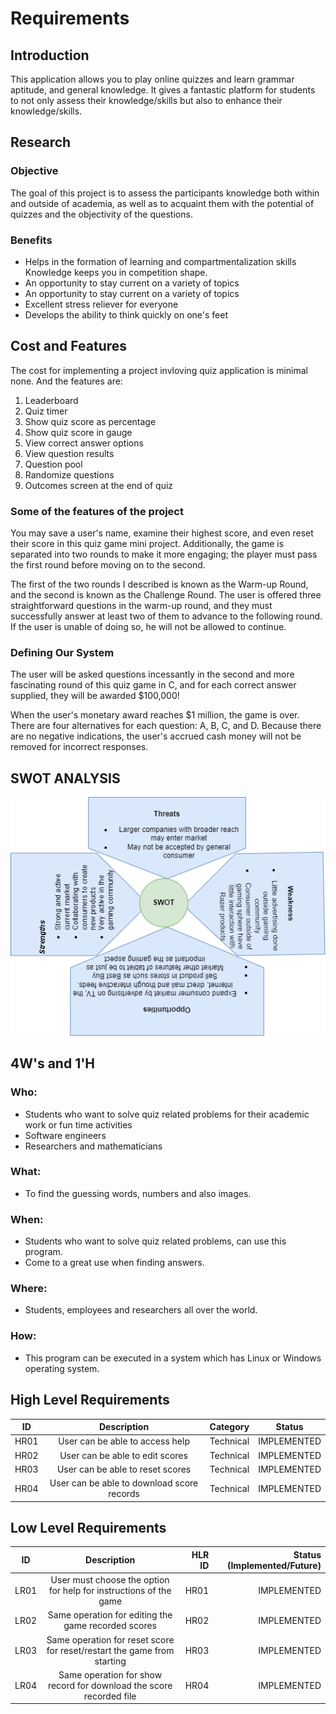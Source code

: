 # Requirements

## Introduction

This application allows you to play online quizzes and learn grammar aptitude, and general knowledge. It gives a fantastic platform for students to not only assess their knowledge/skills but also to enhance their knowledge/skills.

## Research
### Objective
The goal of this project is to assess the participants knowledge both within and outside of academia, as well as to acquaint them with the potential of quizzes and the objectivity of the questions.

### Benefits
* Helps in the formation of learning and compartmentalization skills Knowledge keeps you in competition shape.
* An opportunity to stay current on a variety of topics 
* An opportunity to stay current on a variety of topics 
* Excellent stress reliever for everyone 
* Develops the ability to think quickly on one's feet

## Cost and Features
The cost for implementing a project invloving quiz application is minimal none. And the features are:
1. Leaderboard
2. Quiz timer
3. Show quiz score as percentage
4. Show quiz score in gauge
5. View correct answer options
6. View question results
7. Question pool
8. Randomize questions
9. Outcomes screen at the end of quiz

### Some of the features of the project
You may save a user's name, examine their highest score, and even reset their score in this quiz game mini project. Additionally, the game is separated into two rounds to make it more engaging; the player must pass the first round before moving on to the second.

The first of the two rounds I described is known as the Warm-up Round, and the second is known as the Challenge Round. The user is offered three straightforward questions in the warm-up round, and they must successfully answer at least two of them to advance to the following round. If the user is unable of doing so, he will not be allowed to continue.

### Defining Our System
The user will be asked questions incessantly in the second and more fascinating round of this quiz game in C, and for each correct answer supplied, they will be awarded $100,000!

When the user's monetary award reaches $1 million, the game is over. There are four alternatives for each question: A, B, C, and D. Because there are no negative indications, the user's accrued cash money will not be removed for incorrect responses.

## SWOT ANALYSIS
![alt-text](https://github.com/Karthikeyan1411/M1_Game_Quiz/blob/main/1_Requirements/swot_analys.drawio.png)

## 4W's and 1'H
### Who:
* Students who want to solve quiz related problems for their academic work or fun time activities
* Software engineers
* Researchers and mathematicians

### What:
* To find the guessing words, numbers and also images.

### When:
* Students who want to solve quiz related problems, can use this program.
* Come to a great use when finding answers.

### Where:
* Students, employees and researchers all over the world.

### How:
* This program can be executed in a system which has Linux or Windows operating system.

## High Level Requirements
| ID   | Description                                | Category  | Status      |
| -----|:------------------------------------------:|:---------:|:-----------:|
| HR01 | User can be able to access help            | Technical | IMPLEMENTED |
| HR02 | User can be able to edit scores            | Technical | IMPLEMENTED |
| HR03 | User can be able to reset scores           | Technical | IMPLEMENTED |
| HR04 | User can be able to download score records | Technical | IMPLEMENTED |

## Low Level Requirements
| ID    | Description                                                             | HLR ID | Status (Implemented/Future) |
| ------|:-----------------------------------------------------------------------:| ------:|----------------------------:|
| LR01  | User must choose the option for help for instructions of the game       | HR01   | IMPLEMENTED |
| LR02  | Same operation for editing the game recorded scores                     | HR02   | IMPLEMENTED |
| LR03  | Same operation for reset score for reset/restart the game from starting | HR03   | IMPLEMENTED |
| LR04  | Same operation for show record for download the score recorded file     | HR04   | IMPLEMENTED |

